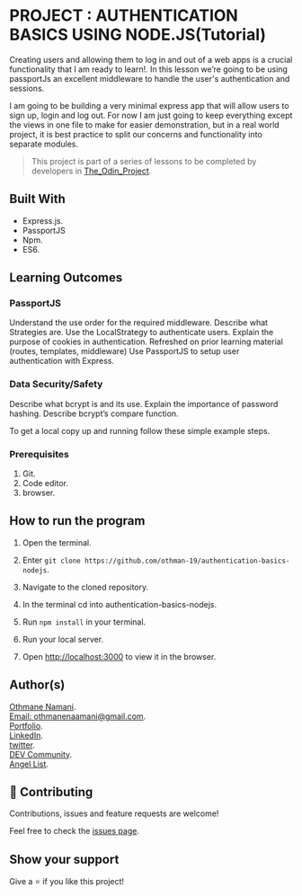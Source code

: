 # PROJECT : AUTHENTICATION BASICS USING NODE.JS(Tutorial)

Creating users and allowing them to log in and out of a web apps is a crucial functionality that I am ready to learn!. In this lesson we’re going to be using passportJs an excellent middleware to handle the user's authentication and sessions.

I am going to be building a very minimal express app that will allow users to sign up, login and log out. For now I am just going to keep everything except the views in one file to make for easier demonstration, but in a real world project, it is best practice to split our concerns and functionality into separate modules.

> This project is part of a series of lessons to be completed by developers in [The_Odin_Project](https://www.theodinproject.com/courses/nodejs/lessons/authentication-basics).

## Built With
- Express.js.
- PassportJS
- Npm.
- ES6.

## Learning Outcomes

### PassportJS
Understand the use order for the required middleware.
Describe what Strategies are.
Use the LocalStrategy to authenticate users.
Explain the purpose of cookies in authentication.
Refreshed on prior learning material (routes, templates, middleware)
Use PassportJS to setup user authentication with Express.

### Data Security/Safety
Describe what bcrypt is and its use.
Explain the importance of password hashing.
Describe bcrypt’s compare function.

To get a local copy up and running follow these simple example steps.

### Prerequisites

1. Git.
2. Code editor.
3. browser.

## How to run the program

1. Open the terminal.

2. Enter `git clone https://github.com/othman-19/authentication-basics-nodejs`.

3. Navigate to the cloned repository.

4. In the terminal cd into authentication-basics-nodejs.

5. Run `npm install` in your terminal.

6. Run your local server.

7. Open [http://localhost:3000](http://localhost:3000) to view it in the browser.


## Author(s)
[Othmane Namani](https://github.com/othman-19/).  
[Email: othmanenaamani@gmail.com](mailto:othmanenaamani@gmail.com).  
[Portfolio](https://othman-19.github.io/my_portfolio/).  
[LinkedIn](https://www.linkedin.com/in/othman-namani/).  
[twitter](https://twitter.com/ONaamani).  
[DEV Community](https://dev.to/othman).  
[Angel List](https://angel.co/othmane-namani).  

## 🤝 Contributing

Contributions, issues and feature requests are welcome!

Feel free to check the [issues page](issues/).

## Show your support

Give a ⭐️ if you like this project!
